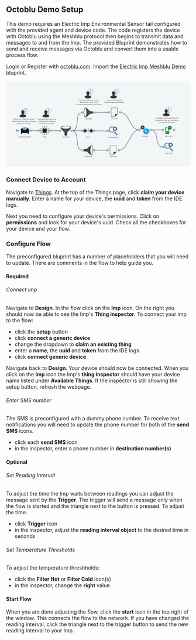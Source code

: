 ## Octoblu Demo Setup

This demo requires an Electric Imp Environmental Sensor tail configured with the provided agent and device code. The code registers the device with Octoblu using the Meshblu protocol then begins to transmit data and messages to and from the Imp. The provided Bluprint demonstrates how to send and receive messages via Octoblu and convert them into a usable process flow.

Login or Register with [octoblu.com](https://app.octoblu.com/login). 
Import the [Electric Imp Meshblu Demo](https://app.octoblu.com/bluprints/import/eda685c4-986d-4b6f-a958-f50857e21461) bluprint.

<img src="bluprint.png">

### Connect Device to Account

Navigate to [Things](https://app.octoblu.com/things). At the top of the Things page, click **claim your device manually**. Enter a name for your device, the **uuid** and **token** from the IDE logs.

Next you need to configure your device's permissions. Click on **permissions** and look for your device's uuid.  Check all the checkboxes for your device and your flow.

### Configure Flow

The preconfigured bluprint has a number of placeholders that you will need to update.  There are comments in the flow to help guide you.

#### Required

###### Connect Imp

Navigate to **Design**.  In the flow click on the **Imp** icon.  On the right you should now be able to see the Imp's **Thing inspector**.  To connect your imp to the flow:

* click the **setup** button
* click **connect a generic device**
* change the dropdown to **claim an existing thing**
* enter a **name**, the **uuid** and **token** from the IDE logs
* click **connect generic device**

Navigate back to **Design**.  Your device should now be connected. When you click on the **Imp** icon the Imp's **thing inspector** should have your device name listed under **Available Things**.  If the inspector is still showing the setup button, refresh the webpage.

###### Enter SMS number

The SMS is preconfigured with a dummy phone number.  To receive text notifications you will need to update the phone number for both of the **send SMS** icons.

* click each **send SMS** icon
* in the inspector, enter a phone number in **destination number(s)**

#### Optional

###### Set Reading Interval

To adjust the time the Imp waits between readings you can adjust the message sent by the **Trigger**.  The trigger will send a message only when the flow is started and the triangle next to the button is pressed. To adjust the time:

* click **Trigger** icon
* in the inspector, adjust the **reading interval object** to the desired time in seconds

###### Set Temperature Thresholds

To adjust the temperature threshholds:

* click the **Filter Hot** or **Filter Cold** icon(s)
* in the inspector, change the **right** value.

#### Start Flow

When you are done adjusting the flow, click the **start** icon in the top right of the window.  This connects the flow to the network.  If you have changed the reading interval, click the triangle next to the trigger button to send the new reading interval to your Imp.

